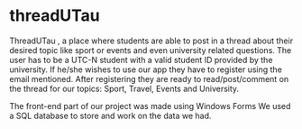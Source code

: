 # threadUTau
ThreadUTau , a place where students are able to post in a thread about their desired topic like sport or events and even university related questions.
The user has to be a UTC-N student with a valid student ID provided by the university. 
If he/she wishes to use our app they have to register using the email mentioned.
After registering they are ready to read/post/comment on the thread for our topics: Sport, Travel, Events and University.

The front-end part of our project was made using Windows Forms 
We used a SQL database to store and work on the data we had.
